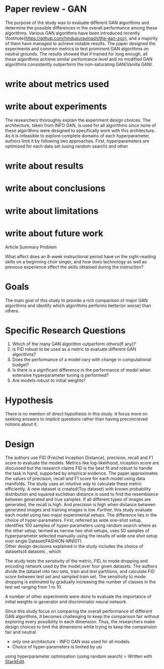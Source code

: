  # Paper review - GAN 
  The purpose of the study was to evaluate different GAN algorithms and determine the possible differences in the overall performance among these algorithms. Various GAN algorithms have been introduced recently \footnote{https://github.com/hindupuravinash/the-gan-zoo}, and a majority of them have managed to achieve notable results. The paper designed the experiments and common metrics to test prominent GAN algorithms on neutral grounds. The results showed that if trained for long enough, all these algorithms achieve similar performance level and no modified GAN algorithms consistently outperform the non-saturating GAN(Vanilla GAN). 
  # write about metrics used 

   # write about experiments 
   The researchers thoroughly explain the experiment design choices. The architecture, taken from INFO GAN, is used for all algorithms since none of these algorithms were designed to specifically work with this architecture. As it is infeasible to explore complete domains of each hyperparameter, authors limit it by following two approaches. First, hyperparameters are optimized for each data set (using random search) and other 
   
   # write about results 
   # write about conclusions 
   # write about limitations 
   # write about future work 
        
Article Summary
Problem

What affect does an 8-week instructional period have on the sight-reading skills on a beginning choir singer, and how does technology as well as previous experience affect the skills obtained during the instruction?

# Goals

The main goal of this study to provide a rich comparison of major GAN algorithms and identify which algorithms performs better(or worse)  than others. 

# Specific Research Questions

1. Which of the many GAN algorithm outperform others(If any)?
2. Is FID robust  to be used as  a metric to evaluate different   GAN algorithms?
3. Does the performance of a model vary with change in computational budget?
4. Is there is a significant difference in the performance of model when extensive hyperparameter tuning is performed?
5. Are models robust to initial weights?

# Hypothesis
There is no mention of direct hypothesis in this study. It focus more on seeking answers to implicit questions rather than having  preconcieved notions about it.
# Design
The authors use FID (Fréchet Inception Distance), precision, recall and F1 score to evaluate the models. Metrics like log-likelihood, inception score are discussed but the research claims FID is the best fit and robust to handle the task in hand, supported by empirical evidence.
The paper approximates the values of precision, recall and F1 score for each model using data manifolds. The study uses an intuitive way to calculate these metric efficiently. A new dataset is created(Toy dataset) with known probability distribution and squared euclidean distance is used to find the resemblance between generated and true samples. If all different types of images are generated, the recall is high. And precision is high when distance between generated images and training images is low. 
Further, this study evaluate each model using two major experimental setups. The  difference lies in the choice of hyper-parameters. First, referred as wide one-shot setup, identifies 100 samples of hyper-parameters using random search where as the other setup, termed as narrow two shot setups, uses 50 samples of hyperparameter selected manually using the results of wide one shot setup over single Dataset(FASHION-MNIST).    
Other design decisions  explained in the study includes the choice of  datasets(4 datasets , which

The study tests the senstivity of the metric, FID, to mode dropping and encoding network used by the model,over four given datasets. The authors divide the dataset into two sets, train and test partitions, and calculate FID score between  test set and sampled train set. The sensitivity to mode dropping is estimated by gradually increasing the number of classes in the test set ranging from 1 to 10.

A number of other experiments were done to evaluate the importance of initial weights in generator and discriminator neural network



Since this study focus on comparing the overall performance of different GAN algorithms, it becomes challenging to keep the comparison fair without exploring every possibility in each dimension. Thus, the researchers make design choices to limit the dimensions while trying to keep the comparision fair and neutral.
- only one architecture - INFO GAN was used for all models. 
- Choice of hyper-parameters is limited by usi
 
 using hyperparameter optimisation (using random search)
        > Written with [StackEdit](https://stackedit.io/). 
<!--stackedit_data:
eyJoaXN0b3J5IjpbODUzOTg0ODQ2LDE5MjIxOTc3MzcsLTgzND
UwNTI2Myw2NzMxNzc1NTEsLTEwMzI0NzQzMDEsNTgyNTIxNjI1
LDM3ODg5MDYyOSw0MDg3MzM5NjQsMTQ1MTQxOTk5OSwxMTcyMj
A5MzIxLDE1OTcxOTQ2MzQsMTc5ODgyMjgyMyw5ODE3Njk4Mjcs
ODcxOTM4MjE5LDc5MjUwMTYxMiwyMTE3NzI5MDU0LC0xNjk2Nz
E1NzMyLDE3Njg5ODIyNDIsMjAwOTIxMTY4MiwxNDI5ODY2MjY0
XX0=
-->